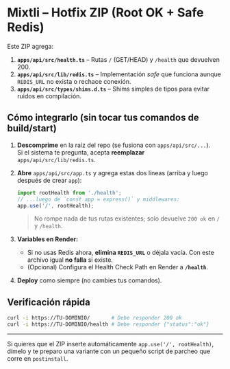 # Mixtli – Hotfix ZIP (Root OK + Safe Redis)

Este ZIP agrega:
1. **`apps/api/src/health.ts`** – Rutas `/` (GET/HEAD) y `/health` que devuelven 200.
2. **`apps/api/src/lib/redis.ts`** – Implementación *safe* que funciona aunque `REDIS_URL` no exista o rechace conexión.
3. **`apps/api/src/types/shims.d.ts`** – Shims simples de tipos para evitar ruidos en compilación.

## Cómo integrarlo (sin tocar tus comandos de build/start)

1. **Descomprime** en la raíz del repo (se fusiona con `apps/api/src/...`).  
   Si el sistema te pregunta, acepta **reemplazar** `apps/api/src/lib/redis.ts`.

2. **Abre** `apps/api/src/app.ts` y agrega estas dos líneas (arriba y luego después de crear `app`):
   ```ts
   import rootHealth from './health';
   // ...luego de `const app = express()` y middlewares:
   app.use('/', rootHealth);
   ```

   > No rompe nada de tus rutas existentes; solo devuelve `200 ok` en `/` y `/health`.

3. **Variables en Render:**
   - Si no usas Redis ahora, **elimina `REDIS_URL`** o déjala vacía. Con este archivo igual **no falla** si existe.
   - (Opcional) Configura el Health Check Path en Render a **`/health`**.

4. **Deploy** como siempre (no cambies tus comandos).

## Verificación rápida
```bash
curl -i https://TU-DOMINIO/       # Debe responder 200 ok
curl -i https://TU-DOMINIO/health # Debe responder {"status":"ok"}
```

---
Si quieres que el ZIP inserte automáticamente `app.use('/', rootHealth)`, dímelo y te preparo una variante con un pequeño script de parcheo que corre en `postinstall`.
